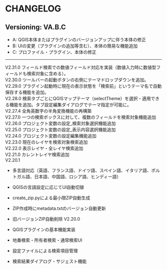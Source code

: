 # CHANGELOG

## Versioning: VA.B.C
- A: QGIS本体またはプラグインのバージョンアップに伴う本体の修正
- B: UIの変更（プラグインの追加等含む）、本体の簡易な機能追加
- C: プロファイル・プラグイン、本体の修正

---

V2.31.0 フィールド検索での数値フィールド対応を実装（数値入力時に数値型フィールドも検索対象に含める）。  
V2.30.0 ツールバーの起動ボタンの右側にテーマドロップダウンを追加。   
V2.29.0 プラグイン起動時に現在の表示状態を「検索前」というテーマ名で自動保存する機能を追加。  
V2.28.0 検索タブごとにQGISマップテーマ（selectTheme）を選択・適用できる機能を追加。タブ設定編集ダイアログでテーマ指定が可能に。  
V2.27.4 全角英数字の半角変換機能の再構築  
V2.27.0 一つの検索ボックスに対して、複数のフィールドを検索対象機能追加  
V2.26.0 プロジェクト変数の設定_検索対象選択機能追加  
V2.25.0 プロジェクト変数の設定_表示内容選択機能追加  
V2.24.0 プロジェクト変数の設定編集機能追加  
V2.23.0 現在のレイヤを検索対象検索追加  
V2.22.0 表示レイヤ・全レイヤ検索追加  
V2.21.0 カレントレイヤ検索追加  
V2.20.1  
- 多言語対応（英語、フランス語、ドイツ語、スペイン語、イタリア語、ポルトガル語、日本語、中国語、ロシア語、ヒンディー語）  
- QGISの言語設定に応じてUI自動切替  
- create_zip.pyによる最小限ZIP自動生成
- ZIP作成時にmetadata.txtのバージョン自動更新
- 旧バージョンZIP自動削除
V2.20.0  
- QGISプラグインの基本機能実装
- 地番検索・所有者検索・通常検索UI
- 設定ファイルによる検索項目管理

- 検索結果ダイアログ・サジェスト機能
